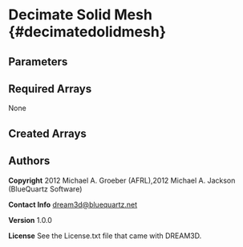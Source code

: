 Decimate Solid Mesh {#decimatedolidmesh}
======


## Parameters ##


## Required Arrays ##
None

## Created Arrays ##



## Authors ##

**Copyright** 2012 Michael A. Groeber (AFRL),2012 Michael A. Jackson (BlueQuartz Software)

**Contact Info** dream3d@bluequartz.net

**Version** 1.0.0

**License**  See the License.txt file that came with DREAM3D.




